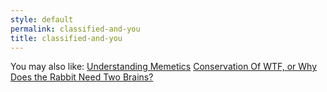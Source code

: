 ```yaml
---
style: default
permalink: classified-and-you
title: classified-and-you
---
```

You may also like:
[Understanding Memetics](http://scp-wiki.net/understanding-memetics)
[Conservation Of WTF, or Why Does the Rabbit Need Two Brains?](http://scp-wiki.net/conservation-of-wtf)